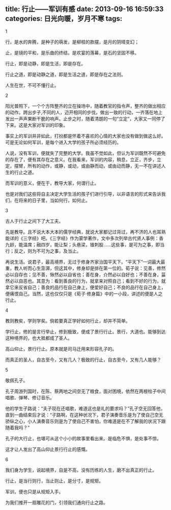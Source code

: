title: 行止——军训有感
date: 2013-09-16 16:59:33
categories: 日光向暖，岁月不寒
tags: 
---

 1

行，是水的奔腾，是种子的萌发，是柳枝的款摆，是月的阴晴变幻；

止，是镜的平和，是乐曲的终结，是欢宴的落幕，是石的坚固不移。

行止，即是动静，即是生活，即是存在。

<!-- more -->

行止之道，即是动静之道，即是生活之道，即是存在之法则。

人生在世，不可不懂行止。

 2

阳光普照下，一个个方阵整齐的立在操场中，随着教官的指令声，整齐的做出相应的动作。跨出步子,不同的人，迈开相同的步伐，做出一致的行动，一齐落在地上发出一声声果断干脆的响声。止步之时，随着清朗的一句“立定”，大家又一同停了下来。这是大家对军训的印象。

事实上的军训并非如此，打扮都是怀着不喜欢的心情的大家也没有做到做这么好。可是无论如何军训，是每个进入大学的孩子所必须经历的。

人说，没有军训，便就失了完整的大学。我虽不觉如此，但认为军训既然不可避免的存在了，便有其存在之意义。在我看来，军训的内容，稍息，立正，齐步，立定，摆臂，所有的动作，或静，或动，或由静而动，或由动而静，无一不在讲述人生的行止之道。

而军训的意义，便在于，教导大家，何谓行止。

也是对我们这些将自主决定大学生活的孩子们进行引导，以非语言的形式来告诉我们，在将来的日子里，当如何行，如何止。

3

古人于行止之间下了大工夫。

先是教导。且不说大本大本的儒学经典，就说大家都记过背过，再不济的人也耳熟能详的《三字经》吧。《三字经》作为蒙学著作，文中多次列举古代贤人事例：香九龄，能温席；融四岁，能让梨；头悬梁，锥刺股……这些事，是可为之事，即当行；反之，则为不可为之事，及当止。

再说生活。说君子，最高境界，无过于修身齐家治国平天下。“平天下”一词最大最重，教人听而心生澎湃，但这其中，修身却是排在第一位的。荀子说：见善，修然必以自存也；见不善，愀然必以自省也；善在身，介然必以自好也；不善在身，菑然必以自恶也。其意为：看到善良的行为，就拿来对照自己；看到不好的行为，就拿它来反省自己；善良的品行在自己身上，便爱好自己；不良的品行在自己身上，便痛恨自己。当然，这也仅仅只是《荀子·修身篇》中的一小段，讲述的便是人之行止。

4

教则教矣，学则学矣。倘若要真正学好如何行止，却并不简单。

学行止，修的是言行举止，修到极致，便成了景行行止。景行，大道也。能够到达这种境界的，也大抵都成了圣人。

高山仰止，景行行止。原本就是司马迁用来形容孔子的。

而真正的圣人，自古至今，又有几人？极致的行止，自古至今，又有几人能够？

5

敬佩孔子。

孔子周游列国时，在陈、蔡两地之间空无了粮食，面对困境，依然在两根柱子中间唱歌、弹琴、修订音乐。

他的学生子路说：“夫子现在还唱歌，难道这也是礼的要求吗？”孔子空无回答他，直到一曲结束后才说：“子路啊，在这种状况下，君子演奏音乐是为了使自己空无骄纵之心，小人演奏音乐则是为了使自己不害怕，你难道是在不了解我的状况下跟随着我吗？”

孔子的大行止，也堪可从这个小小的故事里看出来。是临危不惧，是处事不惊。

这才让人发出了高山仰止景行行止的感慨。

6

我们身为学生，说起境界，自是不高，没有历练的人生，磨不出真正的行止。

行止，是当行则行，当止则止，是分寸，是规矩。

军训，便也只是从规矩入手。

为我们推开一扇雕花的门，引领我们通向行止之路。